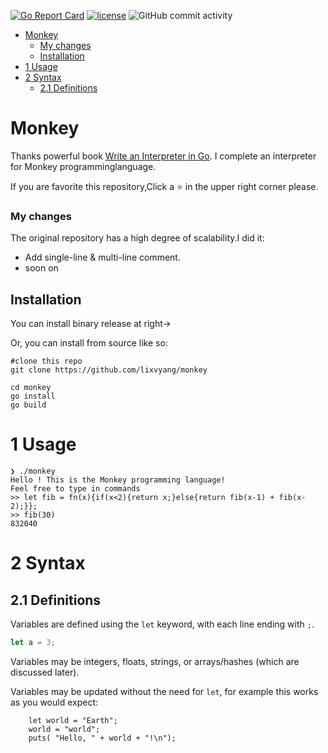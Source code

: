 [![Go Report Card](https://goreportcard.com/badge/github.com/LixvYang/Monkey)](https://goreportcard.com/report/github.com/LixvYang/Monkey)
[![license](https://img.shields.io/github/license/lixvyang/monkey.svg)](https://img.shields.io/badge/LICENSE-MIT-brightgreen.svg)
![GitHub commit activity](https://img.shields.io/github/commit-activity/m/lixvyang/monkey)

- [Monkey](#monkey)
    - [My changes](#my-changes)
  - [Installation](#installation)
- [1 Usage](#1-usage)
- [2 Syntax](#2-syntax)
  - [2.1 Definitions](#21-definitions)

# Monkey
Thanks powerful book [Write an Interpreter in Go](https://interpreterbook.com). I complete an interpreter for Monkey programminglanguage.

If you are favorite this repository,Click a :star: in the upper right corner please.

### My changes

The original repository has a high degree of scalability.I did it:
- Add single-line & multi-line comment.
- soon on

## Installation
You can install binary release at right->

Or, you can install from source like so:

```
#clone this repo
git clone https://github.com/lixvyang/monkey

cd monkey
go install
go build
```

# 1 Usage
```
❯ ./monkey
Hello ! This is the Monkey programming language!
Feel free to type in commands
>> let fib = fn(x){if(x<2){return x;}else{return fib(x-1) + fib(x-2);}};
>> fib(30)
832040
```
# 2 Syntax

## 2.1 Definitions
Variables are defined using the `let` keyword, with each line ending with `;`.
```js
let a = 3;
```
Variables may be integers, floats, strings, or arrays/hashes (which are discussed later).

Variables may be updated without the need for `let`, for example this works as you would expect:
```
    let world = "Earth";
    world = "world";
    puts( "Hello, " + world + "!\n");
```
